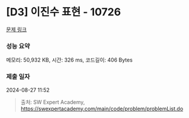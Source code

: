# [D3] 이진수 표현 - 10726 

[문제 링크](https://swexpertacademy.com/main/code/problem/problemDetail.do?contestProbId=AXRSXf_a9qsDFAXS) 

### 성능 요약

메모리: 50,932 KB, 시간: 326 ms, 코드길이: 406 Bytes

### 제출 일자

2024-08-27 11:52



> 출처: SW Expert Academy, https://swexpertacademy.com/main/code/problem/problemList.do